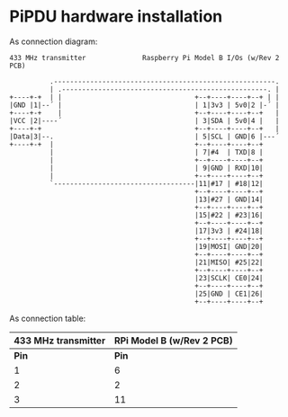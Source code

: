 # PiPDU hardware installation #

As connection diagram:

```
433 MHz transmitter              Raspberry Pi Model B I/Os (w/Rev 2 PCB)

          .-------------------------------------------------------.
          | .---------------------------------------------------. |                                                   
+----+-+  | |                                 +--+----+----+--+ | |
|GND |1|--´ |                                 | 1|3v3 | 5v0|2 |-´ |
+----+-+    |                                 +--+----+----+--+   |
|VCC |2|----´                                 | 3|SDA | 5v0|4 |   |
+----+-+                                      +--+----+----+--+   |
|Data|3|--.                                   | 5|SCL | GND|6 |---´
+----+-+  |                                   +--+----+----+--+
          |                                   | 7|#4  | TXD|8 |
          |                                   +--+----+----+--+
          |                                   | 9|GND | RXD|10|
          |                                   +--+----+----+--+
          `-----------------------------------|11|#17 | #18|12|
                                              +--+----+----+--+
                                              |13|#27 | GND|14|
                                              +--+----+----+--+
                                              |15|#22 | #23|16|
                                              +--+----+----+--+
                                              |17|3v3 | #24|18|
                                              +--+----+----+--+
                                              |19|MOSI| GND|20|
                                              +--+----+----+--+
                                              |21|MISO| #25|22|
                                              +--+----+----+--+
                                              |23|SCLK| CE0|24|
                                              +--+----+----+--+
                                              |25|GND | CE1|26|
                                              +--+----+----+--+
```

As connection table:

| 433 MHz transmitter | RPi Model B (w/Rev 2 PCB) |
| ------------------- | ------------------------- |
| **Pin**             | **Pin**                   |
| 1                   | 6                         |
| 2                   | 2                         |
| 3                   | 11                        |

